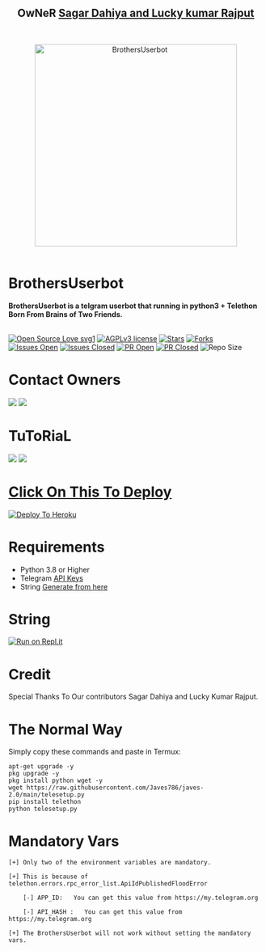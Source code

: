 <h2 align="center"><b>OwNeR <a href="https://telegram.dog/LuckyRajputBot"> Sagar Dahiya and Lucky kumar Rajput </a></b></h2>
<br>
<p align="center">
   <a href="https://github.com/Elonmusk-1/BrothersUserbot"><img src="https://telegra.ph/file/ac3e6f8158947f2b693d8.jpg" alt="BrothersUserbot" width=400px></a>
   <br>
   <br>
</p>
<h1>BrothersUserbot</h1>
<b>BrothersUserbot is a telgram userbot that running in python3 + Telethon Born From Brains of Two Friends.</b>
<br>
<br>

[![Open Source Love svg1](https://badges.frapsoft.com/os/v1/open-source.png?v=103)]( https://github.com/Elonmusk-1/BrothersUserbot)
[![AGPLv3 license](https://img.shields.io/badge/License-AGPL%20v3-green.svg)]( https://github.com/Elonmusk-1/BrothersUserbot#copyright--license)
[![Stars](https://img.shields.io/github/stars/Elonmusk-1/BrothersUserbot?&style=flat-square)]( https://github.com/Elonmusk-1/BrothersUserbot/stargazers)
[![Forks](https://img.shields.io/github/forks/Elonmusk-1/BrothersUserbot?&style=flat-square)]( https://github.com/Elonmusk-1/BrothersUserbot/network/members)
[![Issues Open](https://img.shields.io/github/issues/Elonmusk-1/BrothersUserbot?&style=flat-square)]( https://github.com/Elonmusk-1/BrothersUserbot/issues)
[![Issues Closed](https://img.shields.io/github/issues-closed/Elonmusk-1/BrothersUserbot?&style=flat-square)]( https://github.com/Elonmusk-1/BrothersUserbot/issues?q=is:closed)
[![PR Open](https://img.shields.io/github/issues-pr/Elonmusk-1/BrothersUserbot?&style=flat-square)]( https://github.com/Elonmusk-1/BrothersUserbot/pulls)
[![PR Closed](https://img.shields.io/github/issues-pr-closed/Elonmusk-1/BrothersUserbot?&style=flat-square)]( https://github.com/Elonmusk-1/BrothersUserbot/pulls?q=is:closed)
![Repo Size](https://img.shields.io/github/repo-size/Elonmusk-1/BrothersUserbot?style=flat-square)
<br>




# Contact Owners

<a href="https://t.me/joinchat/SarcasticLucky"><img src="https://img.shields.io/badge/Message-to%20Lucky%20Kumar%20Rajput-red.svg?style=for-the-badge&logo=Telegram"></a>
<a href="https://t.me/Elonmusk_3"><img src="https://img.shields.io/badge/Message-to%20Sagar%20Dahiya-blue.svg?style=for-the-badge&logo=Telegram"></a>



# TuToRiaL

<a href="http://youtube.com/watch?v=aWnWbFGXp5U"><img src="https://img.shields.io/badge/How%20To%20Deploy-blue.svg?logo=Youtube"></a>
<a href="http://youtube.com/watch?v=aWnWbFGXp5U"><img src="https://img.shields.io/youtube/views/aWnWbFGXp5U?style=social">



# Click On This To Deploy

[![Deploy To Heroku](https://www.herokucdn.com/deploy/button.svg)](https://heroku.com/deploy?template=https://github.com/Elonmusk-1/BrothersUserbot)

# Requirements 
* Python 3.8 or Higher
* Telegram [API Keys](https://my.telegram.org/apps)
* String [Generate from here](https://repl.it/@Javes786/Javes-20-String-session#main.py)


# String

[![Run on Repl.it](https://repl.it/badge/github/STARKGANG/friday)](https://repl.it/@Javes786/Javes-20-String-session#main.py)


# Credit
Special Thanks To Our contributors Sagar Dahiya and Lucky Kumar Rajput.



# The Normal Way

Simply copy these commands and paste in Termux:
```apt-get update
apt-get upgrade -y
pkg upgrade -y
pkg install python wget -y
wget https://raw.githubusercontent.com/Javes786/javes-2.0/main/telesetup.py
pip install telethon
python telesetup.py
```



# Mandatory Vars
```
[+] Only two of the environment variables are mandatory.

[+] This is because of telethon.errors.rpc_error_list.ApiIdPublishedFloodError

    [-] APP_ID:   You can get this value from https://my.telegram.org
    
    [-] API_HASH :   You can get this value from https://my.telegram.org
    
[+] The BrothersUserbot will not work without setting the mandatory vars.
```


